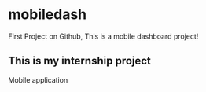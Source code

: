 # mobiledash
First Project on Github, 
This is a mobile dashboard project! 


## This is my internship project
Mobile application
